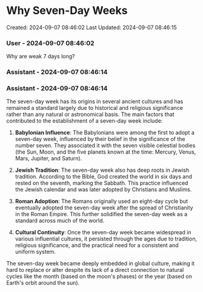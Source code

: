 # Why Seven-Day Weeks

Created: 2024-09-07 08:46:02
Last Updated: 2024-09-07 08:46:15

### User - 2024-09-07 08:46:02

Why are weak 7 days long?

### Assistant - 2024-09-07 08:46:14



### Assistant - 2024-09-07 08:46:14

The seven-day week has its origins in several ancient cultures and has remained a standard largely due to historical and religious significance rather than any natural or astronomical basis. The main factors that contributed to the establishment of a seven-day week include:

1. **Babylonian Influence**: The Babylonians were among the first to adopt a seven-day week, influenced by their belief in the significance of the number seven. They associated it with the seven visible celestial bodies (the Sun, Moon, and the five planets known at the time: Mercury, Venus, Mars, Jupiter, and Saturn).

2. **Jewish Tradition**: The seven-day week also has deep roots in Jewish tradition. According to the Bible, God created the world in six days and rested on the seventh, marking the Sabbath. This practice influenced the Jewish calendar and was later adopted by Christians and Muslims.

3. **Roman Adoption**: The Romans originally used an eight-day cycle but eventually adopted the seven-day week after the spread of Christianity in the Roman Empire. This further solidified the seven-day week as a standard across much of the world.

4. **Cultural Continuity**: Once the seven-day week became widespread in various influential cultures, it persisted through the ages due to tradition, religious significance, and the practical need for a consistent and uniform system.

The seven-day week became deeply embedded in global culture, making it hard to replace or alter despite its lack of a direct connection to natural cycles like the month (based on the moon's phases) or the year (based on Earth's orbit around the sun).

